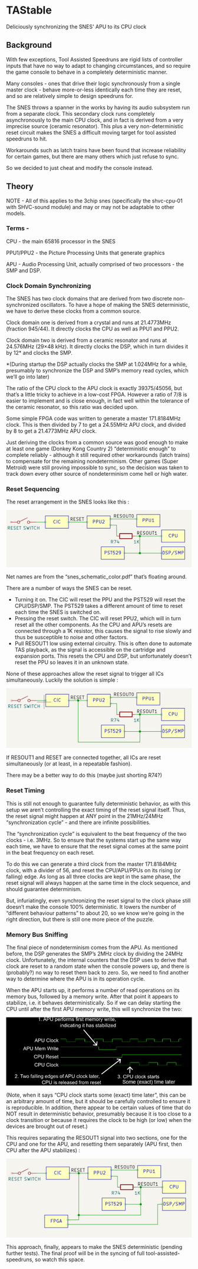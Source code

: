 # TAStable
Deliciously synchronizing the SNES' APU to its CPU clock

## Background
With few exceptions, Tool Assisted Speedruns are rigid lists of controller inputs that have no way to adapt to changing circumstances, and so require the game console to behave in a completely deterministic manner.

Many consoles - ones that drive their logic synchronously from a single master clock - behave more-or-less identically each time they are reset, and so are relatively simple to design speedruns for.

The SNES throws a spanner in the works by having its audio subsystem run from a separate clock. This secondary clock runs completely asynchronously to the main CPU clock, and in fact is derived from a very imprecise source (ceramic resonator). This plus a very non-deterministic reset circuit makes the SNES a difficult moving target for tool assisted speedruns to hit.

Workarounds such as latch trains have been found that increase reliability for certain games, but there are many others which just refuse to sync.

So we decided to just cheat and modify the console instead.


## Theory

NOTE - All of this applies to the 3chip snes (specifically the shvc-cpu-01 with SHVC-sound module) and may or may not be adaptable to other models.

### Terms - 
CPU - the main 65816 processor in the SNES

PPU1/PPU2 - the Picture Processing Units that generate graphics

APU - Audio Processing Unit, actually comprised of two processors - the SMP and DSP.


### Clock Domain Synchronizing

The SNES has two clock domains that are derived from two discrete non-synchronized oscillators. To have a hope of making the SNES deterministic, we have to derive these clocks from a common source.

Clock domain one is derived from a crystal and runs at 21.4773MHz (fraction 945/44). It directly clocks the CPU as well as PPU1 and PPU2.

Clock domain two is derived from a ceramic resonator and runs at 24.576MHz (29×48 kHz). It directly clocks the DSP, which in turn divides it by 12* and clocks the SMP.

*(During startup the DSP actually clocks the SMP at 1.024MHz for a while, presumably to synchronize the DSP and SMP’s memory read cycles, which we’ll go into later)

The ratio of the CPU clock to the APU clock is exactly 39375/45056, but that’s a little tricky to achieve in a low-cost FPGA. However a ratio of 7/8 is easier to implement and is close enough, in fact well within the tolerance of the ceramic resonator, so this ratio was decided upon.

Some simple FPGA code was written to generate a master 171.8184MHz clock. This is then divided by 7 to get a 24.55MHz APU clock, and divided by 8 to get a 21.4773MHz APU clock.

Just deriving the clocks from a common source was good enough to make at least one game (Donkey Kong Country 2) “deterministic enough” to complete reliably - although it still required other workarounds (latch trains) to compensate for the remaining nondeterminism. Other games (Super Metroid) were still proving impossible to sync, so the decision was taken to track down every other source of nondeterminism come hell or high water.


### Reset Sequencing

The reset arrangement in the SNES looks like this : 

![Board](https://github.com/rasteri/TAStable/blob/main/images/image2.png?raw=true)

Net names are from the “snes_schematic_color.pdf” that’s floating around.

There are a number of ways the SNES can be reset. 

* Turning it on. The CIC will reset the PPU and the PST529 will reset the CPU/DSP/SMP. The PST529 takes a different amount of time to reset each time the SNES is switched on.
* Pressing the reset switch. The CIC will reset PPU2, which will in turn reset all the other components. As the CPU and APU’s resets are connected through a 1K resistor, this causes the signal to rise slowly and thus be susceptible to noise and other factors.
* Pull RESOUT1 low using external circuitry. This is often done to automate TAS playback, as the signal is accessible on the cartridge and expansion ports. This resets the CPU and DSP, but unfortunately doesn’t reset the PPU so leaves it in an unknown state.

None of these approaches allow the reset signal to trigger all ICs simultaneously. Luckily the solution is simple : 

![Board](https://github.com/rasteri/TAStable/blob/main/images/image4.png?raw=true)

If RESOUT1 and RESET are connected together, all ICs are reset simultaneously (or at least, in a repeatable fashion).

There may be a better way to do this (maybe just shorting R74?)


### Reset Timing

This is still not enough to guarantee fully deterministic behavior, as with this setup we aren’t controlling the exact timing of the reset signal itself. Thus, the reset signal might happen at ANY point in the 21MHz/24MHz “synchronization cycle” - and there are infinite possibilities.

The “synchronization cycle” is equivalent to the beat frequency of the two clocks - i.e. 3MHz. So to ensure that the systems start up the same way each time, we have to ensure that the reset signal comes at the same point in the beat frequency on each reset.

To do this we can generate a third clock from the master 171.8184MHz clock, with a divider of 56, and reset the CPU/APU/PPUs on its rising (or falling) edge. As long as all three clocks are kept in the same phase, the reset signal will always happen at the same time in the clock sequence, and should guarantee determinism.

But, infuriatingly, even synchronizing the reset signal to the clock phase still doesn’t make the console 100% deterministic. It lowers the number of “different behaviour patterns” to about 20, so we know we’re going in the right direction, but there is still one more piece of the puzzle.


### Memory Bus Sniffing

The final piece of nondeterminism comes from the APU. As mentioned before, the DSP generates the SMP’s 2MHz clock by dividing the 24MHz clock. Unfortunately, the internal counters that the DSP uses to derive that clock are reset to a random state when the console powers up, and there is (probably?) no way to reset them back to zero. So, we need to find another way to determine where the APU is in its operation cycle.

When the APU starts up, it performs a number of read operations on its memory bus, followed by a memory write. After that point it appears to stabilize, i.e. it behaves deterministically. So if we can delay starting the CPU until after the first APU memory write, this will synchronize the two:

![Board](https://github.com/rasteri/TAStable/blob/main/images/image6.png?raw=true)

(Note, when it says “CPU clock starts some (exact) time later”, this can be an arbitrary amount of time, but it should be carefully controlled to ensure it is reproducible. In addition, there appear to be certain values of time that do NOT result in deterministic behavior, presumably because it is too close to a clock transition or because it requires the clock to be high (or low) when the devices are brought out of reset.)

This requires separating the RESOUT1 signal into two sections, one for the CPU and one for the APU, and resetting them separately (APU first, then CPU after the APU stabilizes) :

![Board](https://github.com/rasteri/TAStable/blob/main/images/image5.png?raw=true)

This approach, finally, appears to make the SNES deterministic (pending further tests). The final proof will be in the syncing of full tool-assisted-speedruns, so watch this space.


